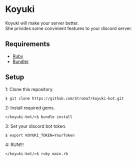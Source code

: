 # Koyuki

Koyuki will make your server better.  
She privides some convinient features to your discord server.

## Requirements

- [Ruby](https://www.ruby-lang.org/)
- [Bundler](https://bundler.io/)

## Setup

1: Clone this repository.
```
$ git clone https://github.com/Stroma7/koyuki-bot.git
```

2: Install required gems.
```
</koyuki-bot/>$ bundle install
```

3: Set your discord bot token.
```
$ export KOYUKI_TOKEN=YourToken
```

4: RUN!!!
```
</koyuki-bot/>$ ruby main.rb
```
